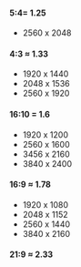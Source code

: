 
#### 5:4= 1.25

* 2560 x 2048

#### 4:3 ≈ 1.33

* 1920 x 1440
* 2048 x 1536
* 2560 x 1920

#### 16:10 = 1.6

* 1920 x 1200
* 2560 x 1600
* 3456 x 2160
* 3840 x 2400

#### 16:9 ≈ 1.78

* 1920 x 1080
* 2048 x 1152
* 2560 x 1440
* 3840 x 2160

#### 21:9 ≈ 2.33


